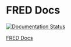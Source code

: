 # FRED Docs

[![Documentation Status](https://readthedocs.org/projects/fred-framework-docs/badge/?version=latest)](https://fred-framework-docs.readthedocs.io/en/latest/?badge=latest)

[FRED Docs](https://fred-framework-docs.readthedocs.io)
